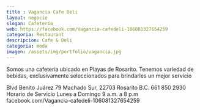 ```yaml
---
title : Vagancia Cafe Deli
layout: negocio
slogan: Cafetería
web: https://facebook.com/Vagancia-cafedeli-106081327654259
categoria: Restaurant
descripcion: Cafe & Deli
categoria: moda
imagen: /assets/img/portfolio/vagancia.jpg
---
```


Somos una cafeteria ubicado en Playas de Rosarito. Tenemos variedad de bebidas, exclusivamente seleccionados para brindarles un mejor servicio

Blvd Benito Juárez 79
Machado Sur, 22703 Rosarito B.C. 
661 850 2930
Horario de Servicio 
Lunes a Domingo 
 9 a.m. a 8 p.m
facebook.com/Vagancia-cafedeli-106081327654259